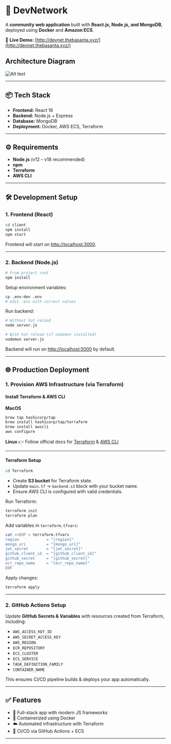 # 🚀 DevNetwork

A **community web application** built with **React.js, Node.js, and MongoDB**, deployed using **Docker** and **Amazon ECS**.

🔗 **Live Demo:** [http://devnet.thebasanta.xyz/](http://devnet.thebasanta.xyz/)

## Architecture Diagram
![Alt text](/static/z)

---

## 📦 Tech Stack

* **Frontend:** React 16
* **Backend:** Node.js + Express
* **Database:** MongoDB
* **Deployment:** Docker, AWS ECS, Terraform

---

## ⚙️ Requirements

* **Node.js** (v12 – v18 recommended)
* **npm**
* **Terraform**
* **AWS CLI**

---

## 🛠️ Development Setup

### 1. Frontend (React)

```bash
cd client
npm install
npm start
```

Frontend will start on [http://localhost:3000](http://localhost:3000).

---

### 2. Backend (Node.js)

```bash
# From project root
npm install
```

Setup environment variables:

```bash
cp .env-dev .env
# edit .env with correct values
```

Run backend:

```bash
# Without hot reload
node server.js

# With hot reload (if nodemon installed)
nodemon server.js
```

Backend will run on [http://localhost:5000](http://localhost:5000) by default.

---

## 🌐 Production Deployment

### 1. Provision AWS Infrastructure (via Terraform)

#### Install Terraform & AWS CLI

**MacOS**

```bash
brew tap hashicorp/tap
brew install hashicorp/tap/terraform
brew install awscli
aws configure
```

**Linux**
👉 Follow official docs for [Terraform](https://developer.hashicorp.com/terraform/downloads) & [AWS CLI](https://docs.aws.amazon.com/cli/latest/userguide/getting-started-install.html)

---

#### Terraform Setup

```bash
cd Terraform
```

* Create **S3 bucket** for Terraform state.
* Update `main.tf` → `backend.s3` block with your bucket name.
* Ensure AWS CLI is configured with valid credentials.

Run Terraform:

```bash
terraform init
terraform plan
```

Add variables in `terraform.tfvars`:

```sh
cat <<EOF > terraform.tfvars
region            = "[region]"
mongo_uri         = "[mongo_uri]"
jwt_secret        = "[jwt_secret]"
github_client_id  = "[github_client_id]"
github_secret     = "[github_secret]"
ecr_repo_name     = "[ecr_repo_name]"
EOF
```

Apply changes:

```bash
terraform apply
```

---

### 2. GitHub Actions Setup

Update **GitHub Secrets & Variables** with resources created from Terraform, including:

* `AWS_ACCESS_KEY_ID`
* `AWS_SECRET_ACCESS_KEY`
* `AWS_REGION`
* `ECR_REPOSITORY`
* `ECS_CLUSTER`
* `ECS_SERVICE`
* `TASK_DEFINITION_FAMILY`
* `CONTAINER_NAME`

This ensures CI/CD pipeline builds & deploys your app automatically.

---

## ✅ Features

* 📡 Full-stack app with modern JS frameworks
* 🐳 Containerized using Docker
* ☁️ Automated infrastructure with Terraform
* 🔄 CI/CD via GitHub Actions + ECS

---
